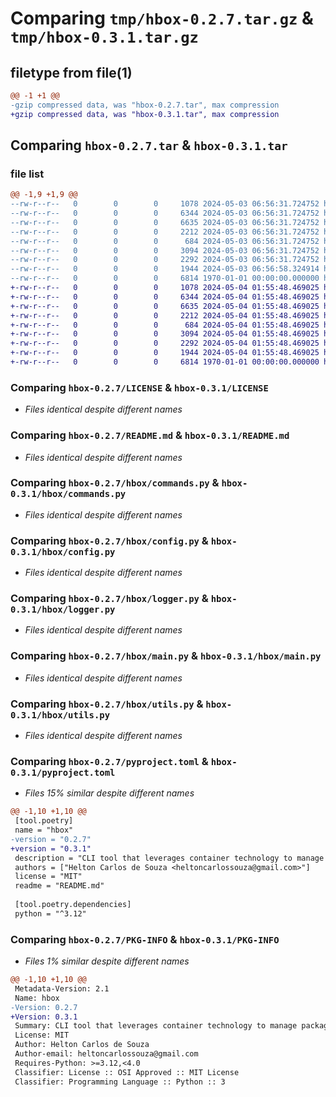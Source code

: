 # Comparing `tmp/hbox-0.2.7.tar.gz` & `tmp/hbox-0.3.1.tar.gz`

## filetype from file(1)

```diff
@@ -1 +1 @@
-gzip compressed data, was "hbox-0.2.7.tar", max compression
+gzip compressed data, was "hbox-0.3.1.tar", max compression
```

## Comparing `hbox-0.2.7.tar` & `hbox-0.3.1.tar`

### file list

```diff
@@ -1,9 +1,9 @@
--rw-r--r--   0        0        0     1078 2024-05-03 06:56:31.724752 hbox-0.2.7/LICENSE
--rw-r--r--   0        0        0     6344 2024-05-03 06:56:31.724752 hbox-0.2.7/README.md
--rw-r--r--   0        0        0     6635 2024-05-03 06:56:31.724752 hbox-0.2.7/hbox/commands.py
--rw-r--r--   0        0        0     2212 2024-05-03 06:56:31.724752 hbox-0.2.7/hbox/config.py
--rw-r--r--   0        0        0      684 2024-05-03 06:56:31.724752 hbox-0.2.7/hbox/logger.py
--rw-r--r--   0        0        0     3094 2024-05-03 06:56:31.724752 hbox-0.2.7/hbox/main.py
--rw-r--r--   0        0        0     2292 2024-05-03 06:56:31.724752 hbox-0.2.7/hbox/utils.py
--rw-r--r--   0        0        0     1944 2024-05-03 06:56:58.324914 hbox-0.2.7/pyproject.toml
--rw-r--r--   0        0        0     6814 1970-01-01 00:00:00.000000 hbox-0.2.7/PKG-INFO
+-rw-r--r--   0        0        0     1078 2024-05-04 01:55:48.469025 hbox-0.3.1/LICENSE
+-rw-r--r--   0        0        0     6344 2024-05-04 01:55:48.469025 hbox-0.3.1/README.md
+-rw-r--r--   0        0        0     6635 2024-05-04 01:55:48.469025 hbox-0.3.1/hbox/commands.py
+-rw-r--r--   0        0        0     2212 2024-05-04 01:55:48.469025 hbox-0.3.1/hbox/config.py
+-rw-r--r--   0        0        0      684 2024-05-04 01:55:48.469025 hbox-0.3.1/hbox/logger.py
+-rw-r--r--   0        0        0     3094 2024-05-04 01:55:48.469025 hbox-0.3.1/hbox/main.py
+-rw-r--r--   0        0        0     2292 2024-05-04 01:55:48.469025 hbox-0.3.1/hbox/utils.py
+-rw-r--r--   0        0        0     1944 2024-05-04 01:55:48.469025 hbox-0.3.1/pyproject.toml
+-rw-r--r--   0        0        0     6814 1970-01-01 00:00:00.000000 hbox-0.3.1/PKG-INFO
```

### Comparing `hbox-0.2.7/LICENSE` & `hbox-0.3.1/LICENSE`

 * *Files identical despite different names*

### Comparing `hbox-0.2.7/README.md` & `hbox-0.3.1/README.md`

 * *Files identical despite different names*

### Comparing `hbox-0.2.7/hbox/commands.py` & `hbox-0.3.1/hbox/commands.py`

 * *Files identical despite different names*

### Comparing `hbox-0.2.7/hbox/config.py` & `hbox-0.3.1/hbox/config.py`

 * *Files identical despite different names*

### Comparing `hbox-0.2.7/hbox/logger.py` & `hbox-0.3.1/hbox/logger.py`

 * *Files identical despite different names*

### Comparing `hbox-0.2.7/hbox/main.py` & `hbox-0.3.1/hbox/main.py`

 * *Files identical despite different names*

### Comparing `hbox-0.2.7/hbox/utils.py` & `hbox-0.3.1/hbox/utils.py`

 * *Files identical despite different names*

### Comparing `hbox-0.2.7/pyproject.toml` & `hbox-0.3.1/pyproject.toml`

 * *Files 15% similar despite different names*

```diff
@@ -1,10 +1,10 @@
 [tool.poetry]
 name = "hbox"
-version = "0.2.7"
+version = "0.3.1"
 description = "CLI tool that leverages container technology to manage packages."
 authors = ["Helton Carlos de Souza <heltoncarlossouza@gmail.com>"]
 license = "MIT"
 readme = "README.md"
 
 [tool.poetry.dependencies]
 python = "^3.12"
```

### Comparing `hbox-0.2.7/PKG-INFO` & `hbox-0.3.1/PKG-INFO`

 * *Files 1% similar despite different names*

```diff
@@ -1,10 +1,10 @@
 Metadata-Version: 2.1
 Name: hbox
-Version: 0.2.7
+Version: 0.3.1
 Summary: CLI tool that leverages container technology to manage packages.
 License: MIT
 Author: Helton Carlos de Souza
 Author-email: heltoncarlossouza@gmail.com
 Requires-Python: >=3.12,<4.0
 Classifier: License :: OSI Approved :: MIT License
 Classifier: Programming Language :: Python :: 3
```

